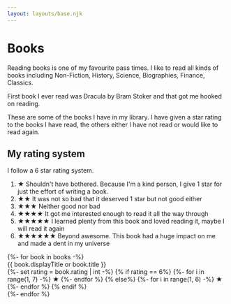 ```yaml
---
layout: layouts/base.njk
---
```


# Books

Reading books is one of my favourite pass times. I like to read all kinds of books including Non-Fiction, History, Science, Biographies, Finance, Classics.

First book I ever read was Dracula by Bram Stoker and that got me hooked on reading.

These are some of the books I have in my library. I have given a star rating to the books I have read, the others either I have not read or would like to read again.

## My rating system
I follow a 6 star rating system. 

1. <span class="star filled">★</span> Shouldn't have bothered. Because I'm a kind person, I give 1 star for just the effort of writing a book.
2. <span class="star filled">★★</span> It was not so bad that it deserved 1 star but not good either
3. <span class="star filled">★★★</span> Neither good nor bad
4. <span class="star filled">★★★★</span> It got me interested enough to read it all the way through
5. <span class="star filled">★★★★★</span> I learned plenty from this book and loved reading it, maybe I will read it again
6. <span class="star filled">★★★★★</span><span class="star filled six">★</span> Beyond awesome. This book had a huge impact on me and made a dent in my universe

<div class="books-list">
  {%- for book in books -%}
    <div class="book" style="background-image: url('/images/covers/{{ book.image }}')">
      <div class="book-title">
        {{ book.displayTitle or book.title }}
        <div class="book-rating">
        {%- set rating = book.rating | int -%}
        {% if rating == 6%}
          {%- for i in range(1, 7) -%}
              <span class="star {% if i <= rating %}filled{% endif %} {% if i == 6 %} six{% endif %}">★</span>
          {%- endfor %}
        {% else%}
          {%- for i in range(1, 6) -%}
              <span class="star {% if i <= rating %}filled{% endif %}">★</span>
          {%- endfor %}
        {% endif %}
        </div>
      </div>
    </div>
  {%- endfor %}
</div>